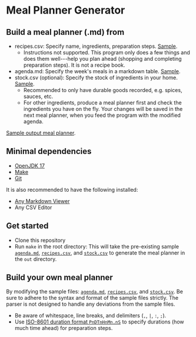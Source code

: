 # Meal Planner Generator

## Build a meal planner (.md) from

- recipes.csv: Specify name, ingredients, preparation steps. [Sample](./lib/recipes.csv).
  - Instructions not supported. This program only does a few things and does them well---help you plan ahead (shopping and completing preparation steps). It is not a recipe book.
- agenda.md: Specify the week's meals in a markdown table. [Sample](./lib/agenda.md).
- stock.csv (optional): Specify the stock of ingredients in your home. [Sample](./lib/stock.csv).
  - Recommended to only have durable goods recorded, e.g. spices, sauces, etc.
  - For other ingredients, produce a meal planner first and check the ingredients you have on the fly. Your changes will be saved in the next meal planner, when you feed the program with the modified agenda.

[Sample output meal planner](./out/agenda-week19_05-10T13:04:47.md).

## Minimal dependencies

- [OpenJDK 17](https://openjdk.java.net/projects/jdk/17/)
- [Make](https://www.gnu.org/software/make/)
- [Git](https://git-scm.com/)

It is also recommended to have the following installed:

- [Any Markdown Viewer](https://www.typora.io/)
- Any CSV Editor

## Get started

- Clone this repository
- Run `make` in the root directory: This will take the pre-existing sample [`agenda.md`](./lib/agenda.md), [`recipes.csv`](./lib/recipes.csv), and [`stock.csv`](./lib/stock.csv) to generate the meal planner in the `out` directory.

## Build your own meal planner

By modifying the sample files: [`agenda.md`](./lib/agenda.md), [`recipes.csv`](./lib/recipes.csv), and [`stock.csv`](./lib/stock.csv). Be sure to adhere to the syntax and format of the sample files strictly. The parser is not designed to handle any deviations from the sample files. 

- Be aware of whitespace, line breaks, and delimiters (`,`, `|`, `:`, `;`).
- Use [ISO-8601 duration format `PnDTnHnMn.nS`](https://docs.oracle.com/javase/8/docs/api/java/time/Duration.html#parse-java.lang.CharSequence-) to specify durations (how much time ahead) for preparation steps.

